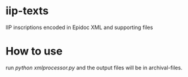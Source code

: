 # iip-texts
IIP inscriptions encoded in Epidoc XML and supporting files

# How to use
run *python xmlprocessor.py* and the output files will be in archival-files.

